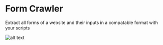 # Form Crawler

Extract all forms of a website and their inputs in a compatable format with your scripts

![alt text](https://github.com/sinatamari/form_crawler/Screenshot.png?raw=true "Title")
